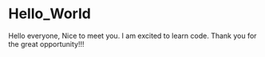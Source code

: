 # Hello_World
Hello everyone, Nice to meet you.  I am excited to learn code. Thank you for the great opportunity!!!

